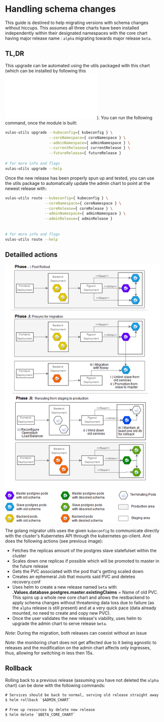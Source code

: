 
# Handling schema changes

This guide is destined to help migrating versions with schema changes without hiccups. This assumes all three charts have been installed independently within their designated namespaces with the core chart having major release name : `alpha` migrating towards major release `beta`.


## TL,DR

This upgrade can be automated using the utils packaged with this chart (which can be installed by following this ![guide](BuildingUtils.md)). You can run the following command, once the module is built:

```sh
vulas-utils upgrade --kubeconfig={ kubeconfig } \
                    --coreNamespace={ coreNamespace } \
                    --adminNamespace={ adminNamespace } \
                    --currentRelease={ currentRelease } \
                    --futureRelease={ futureRelease }

# for more info and flags
vulas-utils upgrade --help
```

Once the new release has been properly spun up and tested, you can use the utils package to automatically update the admin chart to point at the newest release with:

```sh
vulas-utils route --kubeconfig={ kubeconfig } \
                  --coreNamespace={ coreNamespace } \
                  --coreRelease={ coreRelease } \
                  --adminNamespace={ adminNamespace } \
                  --adminRelease={ adminRelease }


# for more info and flags
vulas-utils route --help
```


## Detailled actions

![](media/k8s_database_change.png)

The golang migrator utils uses the given `kubeconfig` to communicate directly with the cluster's Kubernetes API through the kubernetes go-client. And does the following actions (see previous image):

- Fetches the replicas amount of the postgres slave statefulset within the cluster
- Scales down one replicas if possible which will be promoted to master in the future release
- Gets the PVC associated with the pod that's getting scaled down
- Creates an ephemeral Job that mounts said PVC and deletes recovery.conf
- Uses helm to create a new release named `beta` with **.Values.database.postgres.master.existingClaims** = Name of old PVC. This spins up a whole new core chart and allows the restbackend to apply schema changes without threatening data loss due to failure (as the `alpha` release is still present) and at a very quick pace (data already mounted, no need to create and copy new PVC).
- Once the user validates the new release's viability, uses helm to upgrade the admin chart to serve release `beta`.

*Note*: During the migration, both releases can coexist without an issue

*Note*: the monitoring chart does not get affected due to it being agnostic to releases and the modification on the admin chart affects only ingresses, thus, allowing for switching in less then 15s.


## Rollback

Rolling back to a previous release (assuming you have not deleted the `alpha` chart) can be done with the following commands:

```console
# Services should be back to normal, serving old release straight away
$ helm rollback `$ADMIN_CHART`

# Free up resources by delete new release
$ helm delete `$BETA_CORE_CHART`
```
